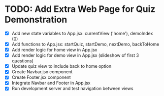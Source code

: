 # TODO: Add Extra Web Page for Quiz Demonstration

- [x] Add new state variables to App.jsx: currentView ('home'), demoIndex (0)
- [x] Add functions to App.jsx: startQuiz, startDemo, nextDemo, backToHome
- [x] Add render logic for home view in App.jsx
- [x] Add render logic for demo view in App.jsx (slideshow of first 3 questions)
- [x] Update quiz view to include back to home option
- [x] Create Navbar.jsx component
- [x] Create Footer.jsx component
- [x] Integrate Navbar and Footer in App.jsx
- [x] Run development server and test navigation between views
